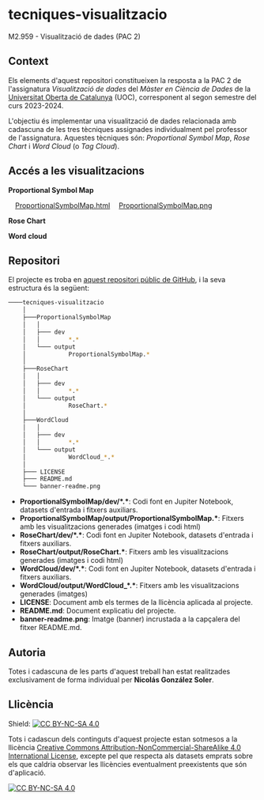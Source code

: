 # tecniques-visualitzacio
M2.959 - Visualització de dades (PAC 2)

## Context

Els elements d'aquest repositori constitueixen la resposta a la PAC 2 de l'assignatura *Visualització de dades* del *Màster en Ciència de Dades* de la [Universitat Oberta de Catalunya](https://www.uoc.edu/portal/ca/index.html) (UOC), corresponent al segon semestre del curs 2023-2024.

L'objectiu és implementar una visualització de dades relacionada amb cadascuna de les tres tècniques assignades individualment pel professor de l'assignatura. Aquestes tècniques són: *Proportional Symbol Map*, *Rose Chart* i *Word Cloud* (o *Tag Cloud*).

## Accés a les visualitzacions

**Proportional Symbol Map**

&emsp;[ProportionalSymbolMap.html](https://ngonzalezs-uoc.github.io/tecniques-visualitzacio/ProportionalSymbolMap/output/ProportionalSymbolMap.html)
&emsp;[ProportionalSymbolMap.png](https://ngonzalezs-uoc.github.io/tecniques-visualitzacio/ProportionalSymbolMap/output/ProportionalSymbolMap.png)

**Rose Chart**


**Word cloud**


## Repositori

El projecte es troba en [aquest repositori públic de GitHub](https://github.com/ngonzalezs-UOC/tecniques-visualitzacio), i la seva estructura és la següent: 

```bash
────tecniques-visualitzacio
    │
    ├───ProportionalSymbolMap
    │   │     
    │   ├─── dev
    │   │        *.*
    │   └─── output
    │            ProportionalSymbolMap.*
    │
    ├───RoseChart
    │   │     
    │   ├─── dev
    │   │        *.*
    │   └─── output
    │            RoseChart.*
    │
    ├───WordCloud
    │   │     
    │   ├─── dev
    │   │        *.*
    │   └─── output
    │            WordCloud_*.*
    │
    ├─── LICENSE
    ├─── README.md
    └─── banner-readme.png 

```
- **ProportionalSymbolMap/dev/\*.\***: Codi font en Jupiter Notebook, datasets d'entrada i fitxers auxiliars.
- **ProportionalSymbolMap/output/ProportionalSymbolMap.\***: Fitxers amb les visualitzacions generades (imatges i codi html)
- **RoseChart/dev/\*.\***: Codi font en Jupiter Notebook, datasets d'entrada i fitxers auxiliars.
- **RoseChart/output/RoseChart.\***: Fitxers amb les visualitzacions generades (imatges i codi html)
- **WordCloud/dev/\*.\***: Codi font en Jupiter Notebook, datasets d'entrada i fitxers auxiliars.
- **WordCloud/output/WordCloud_\*.\***: Fitxers amb les visualitzacions generades (imatges)
- **LICENSE**: Document amb els termes de la llicència aplicada al projecte.
- **README.md**: Document explicatiu del projecte.
- **banner-readme.png**: Imatge (banner) incrustada a la capçalera del fitxer README.md.

## Autoria

Totes i cadascuna de les parts d'aquest treball han estat realitzades exclusivament de forma individual per **Nicolás González Soler**.

## Llicència

Shield: [![CC BY-NC-SA 4.0][cc-by-nc-sa-shield]][cc-by-nc-sa]

Tots i cadascun dels continguts d'aquest projecte estan sotmesos a la llicència
[Creative Commons Attribution-NonCommercial-ShareAlike 4.0 International License][cc-by-nc-sa], excepte pel que respecta als datasets emprats sobre els que caldria observar les llicències eventualment preexistents que són d'aplicació.

[![CC BY-NC-SA 4.0][cc-by-nc-sa-image]][cc-by-nc-sa]

[cc-by-nc-sa]: http://creativecommons.org/licenses/by-nc-sa/4.0/
[cc-by-nc-sa-image]: https://licensebuttons.net/l/by-nc-sa/4.0/88x31.png
[cc-by-nc-sa-shield]: https://img.shields.io/badge/License-CC%20BY--NC--SA%204.0-lightgrey.svg
